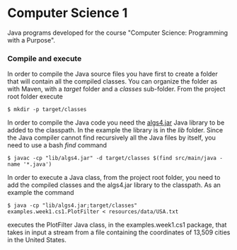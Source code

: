 Computer Science 1
==================
Java programs developed for the course "Computer Science: Programming with a Purpose".

### Compile and execute
In order to compile the Java source files you have first to create a folder that will contain all the compiled classes. You 
can organize the folder as with Maven, with a *target* folder and a *classes* sub-folder. From the project root folder execute

```
$ mkdir -p target/classes 
```
In order to compile the Java code you need the [algs4.jar](https://algs4.cs.princeton.edu/code/) Java library to be added to the classpath. In 
the example the library is in the *lib* folder. Since the Java compiler cannot find recursively all the Java files by itself, you need to use a 
bash *find* command

```
$ javac -cp "lib/algs4.jar" -d target/classes $(find src/main/java -name '*.java')
```

In order to execute a Java class, from the project root folder, you need to add the compiled classes and the algs4.jar library to the classpath. 
As an example the command 

```
$ java -cp "lib/algs4.jar;target/classes" examples.week1.cs1.PlotFilter < resources/data/USA.txt
```

executes the PlotFilter Java class, in the examples.week1.cs1 package, that takes in input a stream from a file containing 
the coordinates of 13,509 cities in the United States.